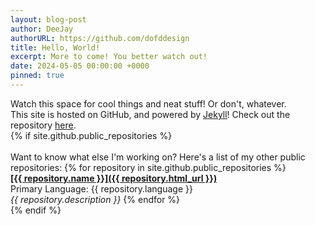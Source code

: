 ```yaml
---
layout: blog-post
author: DeeJay
authorURL: https://github.com/dofddesign
title: Hello, World!
excerpt: More to come! You better watch out!
date: 2024-05-05 00:00:00 +0000
pinned: true
---
```

<div>
Watch this space for cool things and neat stuff! Or don't, whatever.
<br>This site is hosted on GitHub, and powered by <a href="https://jekyllrb.com/" target="_blank"><u>Jekyll</u></a>! Check out the repository <a href="https://github.com/dofddesign/site" target="_blank"><u>here</u></a>.
</div>
{% if site.github.public_repositories %}
<div>
<br>Want to know what else I'm working on? Here's a list of my other public repositories:
{% for repository in site.github.public_repositories %}
<br><strong><u>[{{ repository.name }}]({{ repository.html_url }})</u></strong>
<br>Primary Language: {{ repository.language }}
<br><i>{{ repository.description }}</i>
{% endfor %}
</div>
{% endif %}